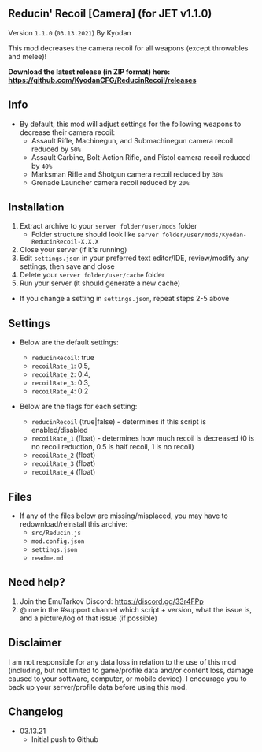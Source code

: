 Reducin' Recoil [Camera] (for JET v1.1.0)
----------------
Version `1.1.0` (`03.13.2021`)
By Kyodan

This mod decreases the camera recoil for all weapons (except throwables and melee)!

**Download the latest release (in ZIP format) here: https://github.com/KyodanCFG/ReducinRecoil/releases**
                                                                                   
## Info

- By default, this mod will adjust settings for the following weapons to decrease their camera recoil:
    * Assault Rifle, Machinegun, and Submachinegun camera recoil reduced by `50%`
    * Assault Carbine, Bolt-Action Rifle, and Pistol camera recoil reduced by `40%`
    * Marksman Rifle and Shotgun camera recoil reduced by `30%`
    * Grenade Launcher camera recoil reduced by `20%`

## Installation

1. Extract archive to your `server folder/user/mods` folder 
    * Folder structure should look like `server folder/user/mods/Kyodan-ReducinRecoil-X.X.X`
2. Close your server (if it's running)
3. Edit `settings.json` in your preferred text editor/IDE, review/modify any settings, then save and close
4. Delete your `server folder/user/cache` folder
5. Run your server (it should generate a new cache)

* If you change a setting in `settings.json`, repeat steps 2-5 above

## Settings

- Below are the default settings:
    * `reducinRecoil`: true
    * `recoilRate_1`: 0.5,
    * `recoilRate_2`: 0.4,
    * `recoilRate_3`: 0.3,
    * `recoilRate_4`: 0.2

- Below are the flags for each setting:
    * `reducinRecoil` (true|false)          - determines if this script is enabled/disabled
    * `recoilRate_1` (float)                - determines how much recoil is decreased 
                                            (0 is no recoil reduction, 0.5 is half recoil, 1 is no recoil)
    * `recoilRate_2` (float)             
    * `recoilRate_3` (float)
    * `recoilRate_4` (float)

## Files

- If any of the files below are missing/misplaced, you may have to redownload/reinstall this archive:
    * `src/Reducin.js`
    * `mod.config.json`
    * `settings.json`
    * `readme.md`

## Need help?

1. Join the EmuTarkov Discord: https://discord.gg/33r4FPp
2. @ me in the #support channel which script + version, what the issue is, and a picture/log of that issue (if possible)

## Disclaimer

I am not responsible for any data loss in relation to the use of this mod (including, but not limited to game/profile data and/or content loss, damage caused to your software, computer, or mobile device). I encourage you to back up your server/profile data before using this mod.

## Changelog

- 03.13.21
    * Initial push to Github
